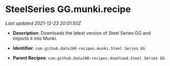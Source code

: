 # SteelSeries GG.munki.recipe

_Last updated 2021-12-23 20:01:50Z_

- **Description**: Downloads the latest version of Steel Series GG and imports it into Munki.

- **Identifier**: `com.github.dataJAR-recipes.munki.Steel Series GG`

- **Parent Recipes**: `com.github.dataJAR-recipes.download.Steel Series GG`
